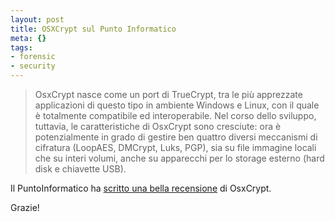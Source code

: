 ```yaml
--- 
layout: post
title: OSXCrypt sul Punto Informatico
meta: {}
tags: 
- forensic
- security
---
```

> OsxCrypt nasce come un port di TrueCrypt, tra le più apprezzate applicazioni di questo tipo in ambiente Windows e Linux, con il quale è totalmente compatibile ed interoperabile. Nel corso dello sviluppo, tuttavia, le caratteristiche di OsxCrypt sono cresciute: ora è potenzialmente in grado di gestire ben quattro diversi meccanismi di cifratura (LoopAES, DMCrypt, Luks, PGP), sia su file immagine locali che su interi volumi, anche su apparecchi per lo storage esterno (hard disk e chiavette USB).  
  
Il PuntoInformatico ha [scritto una bella recensione](http://www.pidownload.it/p.aspx?is=2179579) di OsxCrypt.  
  
Grazie!

 

